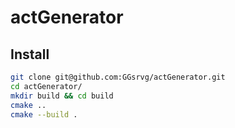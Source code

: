 # actGenerator

## Install
```bash
git clone git@github.com:GGsrvg/actGenerator.git
cd actGenerator/
mkdir build && cd build
cmake ..
cmake --build .
```
